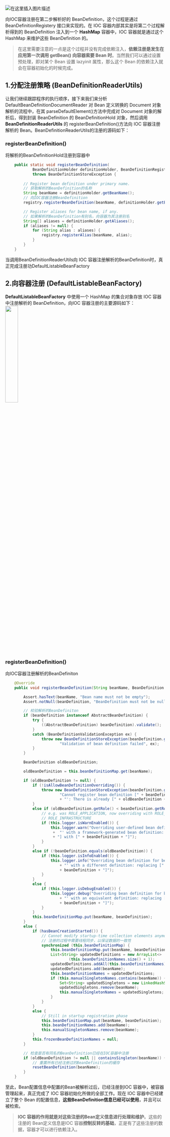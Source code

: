 ![在这里插入图片描述](https://img-blog.csdnimg.cn/20201208152458211.png?)


向IOC容器注册在第二步解析好的 BeanDefinition，这个过程是通过 BeanDefinitionRegistery 接口来实现的。在 IOC 容器内部其实是将第二个过程解析得到的 BeanDefinition 注入到一个 **HashMap** 容器中，IOC 容器就是通过这个 HashMap 来维护这些 BeanDefinition 的。

>在这里需要注意的一点是这个过程并没有完成依赖注入，**依赖注册是发生在应用第一次调用 getBean() 向容器索要 Bean 时**。当然我们可以通过设置预处理，即对某个 Bean 设置 lazyinit 属性，那么这个 Bean 的依赖注入就会在容器初始化的时候完成。

## 1.分配注册策略 (BeanDefinitionReaderUtils)

让我们继续跟踪程序的执行顺序，接下来我们来分析 DefaultBeanDefinitionDocumentReader 对 Bean 定义转换的 Document 对象解析的流程中，在其 parseDefaultElement()方法中完成对 Document 对象的解析后，得到封装 BeanDefinition 的 BeanDefinitionHold 对象，然后调用**BeanDefinitionReaderUtils** 的 registerBeanDefinition()方法向 IOC 容器注册解析的 Bean。BeanDefinitionReaderUtils的注册的源码如下：

### registerBeanDefinition()

将解析的BeanDefinitionHold注册到容器中

```java
	public static void registerBeanDefinition(
			BeanDefinitionHolder definitionHolder, BeanDefinitionRegistry registry)
			throws BeanDefinitionStoreException {
 
		// Register bean definition under primary name.
		// 获取解析的BeanDefinition的名称
		String beanName = definitionHolder.getBeanName();
		// 向IOC容器注册BeanDefinition
		registry.registerBeanDefinition(beanName, definitionHolder.getBeanDefinition());

		// Register aliases for bean name, if any.
		// 如果解析的BeanDefinition有别名，向容器为其注册别名
		String[] aliases = definitionHolder.getAliases();
		if (aliases != null) {
			for (String alias : aliases) {
				registry.registerAlias(beanName, alias);
			}
		}
	}
```

当调用BeanDefinitionReaderUtils向 IOC 容器注册解析的BeanDefinition时，真正完成注册功DefaultListableBeanFactory

## 2.向容器注册 (DefaultListableBeanFactory)

**DefaultListableBeanFactory** 中使用一个 HashMap 的集合对象存放 IOC 容器中注册解析的 BeanDefinition，向IOC 容器注册的主要源码如下：
<img src="https://img-blog.csdnimg.cn/20201208155438309.png?" width="28%">

### registerBeanDefinition()

向IOC容器注册解析的BeanDefiniton

```java
	@Override
	public void registerBeanDefinition(String beanName, BeanDefinition beanDefinition)throws BeanDefinitionStoreException {

		Assert.hasText(beanName, "Bean name must not be empty");
		Assert.notNull(beanDefinition, "BeanDefinition must not be null");

		// 校验解析的BeanDefiniton
		if (beanDefinition instanceof AbstractBeanDefinition) {
			try {
				((AbstractBeanDefinition) beanDefinition).validate();
			}
			catch (BeanDefinitionValidationException ex) {
				throw new BeanDefinitionStoreException(beanDefinition.getResourceDescription(), beanName,
						"Validation of bean definition failed", ex);
			}
		}

		BeanDefinition oldBeanDefinition;

		oldBeanDefinition = this.beanDefinitionMap.get(beanName);

		if (oldBeanDefinition != null) {
			if (!isAllowBeanDefinitionOverriding()) {
				throw new BeanDefinitionStoreException(beanDefinition.getResourceDescription(), beanName,
						"Cannot register bean definition [" + beanDefinition + "] for bean '" + beanName 
						+ "': There is already [" + oldBeanDefinition + "] bound.");
			}
			else if (oldBeanDefinition.getRole() < beanDefinition.getRole()) {
				// e.g. was ROLE_APPLICATION, now overriding with ROLE_SUPPORT or 
                // ROLE_INFRASTRUCTURE
				if (this.logger.isWarnEnabled()) {
					this.logger.warn("Overriding user-defined bean definition for bean '" + beanName 
					 +	"' with a framework-generated bean definition: replacing [" +oldBeanDefinition 
					 + "] with [" + beanDefinition + "]");
				}
			}
			else if (!beanDefinition.equals(oldBeanDefinition)) {
				if (this.logger.isInfoEnabled()) {
					this.logger.info("Overriding bean definition for bean '" + beanName 
						+ "' with a different definition: replacing [" + oldBeanDefinition +"] with [" 
						+ beanDefinition + "]");
				}
			}
			else {
				if (this.logger.isDebugEnabled()) {
					this.logger.debug("Overriding bean definition for bean '" + beanName 
						+ "' with an equivalent definition: replacing [" + oldBeanDefinition + "] with ["
						+ beanDefinition + "]");
				}
			}
			this.beanDefinitionMap.put(beanName, beanDefinition);
		}
		else {
			if (hasBeanCreationStarted()) {
				// Cannot modify startup-time collection elements anymore (for stable iteration)
				// 注册的过程中需要线程同步，以保证数据的一致性
				synchronized (this.beanDefinitionMap) {
					this.beanDefinitionMap.put(beanName, beanDefinition);
					List<String> updatedDefinitions = new ArrayList<>
                        	(this.beanDefinitionNames.size() + 1);
					updatedDefinitions.addAll(this.beanDefinitionNames);
					updatedDefinitions.add(beanName);
					this.beanDefinitionNames = updatedDefinitions;
					if (this.manualSingletonNames.contains(beanName)) {
						Set<String> updatedSingletons = new LinkedHashSet<>(this.manualSingletonNames);
						updatedSingletons.remove(beanName);
						this.manualSingletonNames = updatedSingletons;
					}
				}
			}
			else {
				// Still in startup registration phase
				this.beanDefinitionMap.put(beanName, beanDefinition);
				this.beanDefinitionNames.add(beanName);
				this.manualSingletonNames.remove(beanName);
			}
			this.frozenBeanDefinitionNames = null;
		}

		// 检查是否有同名的BeanDefinition已经在IOC容器中注册
		if (oldBeanDefinition != null || containsSingleton(beanName)) {
			// 重置所有已经注册过的BeanDefinition的缓存
			resetBeanDefinition(beanName);
		}
	}
```

至此，Bean配置信息中配置的Bean被解析过后，已经注册到IOC 容器中，被容器管理起来，真正完成了 IOC 容器初始化所做的全部工作。现在 IOC 容器中已经建立了整个 Bean 的配置信息，**这些BeanDefinition信息已经可以使用**，并且可以被检索。

>**IOC 容器的作用就是对这些注册的Bean定义信息进行处理和维护**。这些的注册的 Bean定义信息是IOC 容器**控制反转的基础**，正是有了这些注册的数据，容器才可以进行依赖注入。
